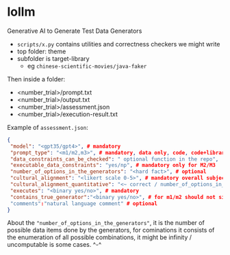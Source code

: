 # lollm
Generative AI to Generate Test Data Generators

* `scripts/x.py` contains utilities and correctness checkers we might write
* top folder: theme
* subfolder is target-library
  * eg `chinese-scientific-movies/java-faker`

Then inside a folder:
* <number_trial>/prompt.txt
* <number_trial>/output.txt
* <number_trial>/assessment.json
* <number_trial>/execution-result.txt

Example of `assessment.json`:
```json
{
 "model": "<gpt35/gpt4>", # mandatory
 "prompt_type": "<m1/m2,m3>", # mandatory, data only, code, code+library
 "data_constraints_can_be_checked": " optional function in the repo",
 "executable_data_constraints": "yes/np", # mandatory only for M2/M3
 "number_of_options_in_the_generators": "<hard fact>", # optional
 "cultural_alignment": "<likert scale 0-5>", # mandatory overall subjective assessment with expertise
 "cultural_alignment_quantitative": "<~ correct / number_of_options_in_the_generators", # optional
 "executes": "<binary yes/no>", # mandatory
 "contains_true_generator":"<binary yes/no>", # for m1/m2 should not simply configure the library https://gist.github.com/monperrus/744141e76501643c5970e1df0cfa00e4
 "comments":"natural language comment" # optional
}
```

About the `"number_of_options_in_the_generators"`, it is the number of possible data items done by the generators, for cominations it consists of the  enumeration of all possible combinations, it might be infinity / uncomputable is some cases. ^-^

